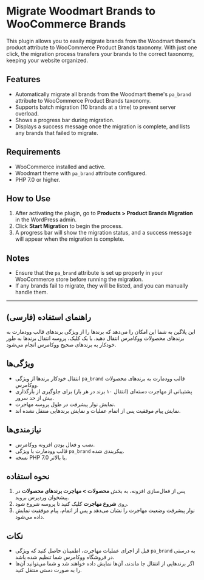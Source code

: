 # Migrate Woodmart Brands to WooCommerce Brands

This plugin allows you to easily migrate brands from the Woodmart theme's product attribute to WooCommerce Product Brands taxonomy. With just one click, the migration process transfers your brands to the correct taxonomy, keeping your website organized.

## Features
- Automatically migrate all brands from the Woodmart theme's `pa_brand` attribute to WooCommerce Product Brands taxonomy.
- Supports batch migration (10 brands at a time) to prevent server overload.
- Shows a progress bar during migration.
- Displays a success message once the migration is complete, and lists any brands that failed to migrate.

## Requirements
- WooCommerce installed and active.
- Woodmart theme with `pa_brand` attribute configured.
- PHP 7.0 or higher.

## How to Use
1. After activating the plugin, go to **Products > Product Brands Migration** in the WordPress admin.
2. Click **Start Migration** to begin the process.
3. A progress bar will show the migration status, and a success message will appear when the migration is complete.

## Notes
- Ensure that the `pa_brand` attribute is set up properly in your WooCommerce store before running the migration.
- If any brands fail to migrate, they will be listed, and you can manually handle them.

---

## راهنمای استفاده (فارسی)

این پلاگین به شما این امکان را می‌دهد که برندها را از ویژگی برندهای قالب وودمارت به برندهای محصولات ووکامرس انتقال دهید. با یک کلیک، پروسه انتقال برندها به طور خودکار به برندهای صحیح ووکامرس انجام می‌شود.

## ویژگی‌ها
- انتقال خودکار برندها از ویژگی `pa_brand` قالب وودمارت به برندهای محصولات ووکامرس.
- پشتیبانی از مهاجرت دسته‌ای (انتقال ۱۰ برند در هر بار) برای جلوگیری از بارگذاری بیش از حد سرور.
- نمایش نوار پیشرفت در طول پروسه مهاجرت.
- نمایش پیام موفقیت پس از اتمام عملیات و نمایش برندهایی منتقل نشده اند.

## نیازمندی‌ها
- نصب و فعال بودن افزونه ووکامرس.
- قالب وودمارت با ویژگی `pa_brand` پیکربندی شده.
- نسخه PHP 7.0 یا بالاتر.

## نحوه استفاده
1. پس از فعال‌سازی افزونه، به بخش **محصولات > مهاجرت برندهای محصولات** در پیشخوان وردپرس بروید.
2. روی **شروع مهاجرت** کلیک کنید تا پروسه شروع شود.
3. نوار پیشرفت وضعیت مهاجرت را نشان می‌دهد و پس از اتمام، پیام موفقیت نمایش داده می‌شود.

## نکات
- قبل از اجرای عملیات مهاجرت، اطمینان حاصل کنید که ویژگی `pa_brand` به درستی در فروشگاه ووکامرس شما تنظیم شده باشد.
- اگر برندهایی از انتقال جا ماندند، آن‌ها نمایش داده خواهند شد و شما می‌توانید آن‌ها را به صورت دستی منتقل کنید.

